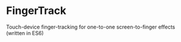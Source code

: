 # FingerTrack
Touch-device finger-tracking for one-to-one screen-to-finger effects (written in ES6)
